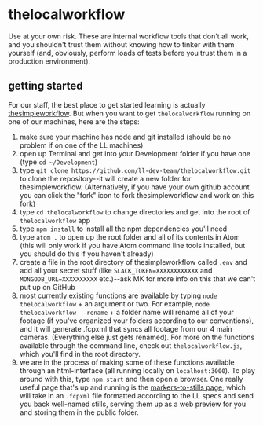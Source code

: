 # thelocalworkflow

Use at your own risk.  These are internal workflow tools that don't all work, and you shouldn't trust them without knowing how to tinker with them yourself (and, obviously, perform loads of tests before you trust them in a production environment).

## getting started

For our staff, the best place to get started learning is actually [thesimpleworkflow](https://github.com/learninglab-dev/thesimpleworkflow). But when you want to get `thelocalworkflow` running on one of our machines, here are the steps:

1. make sure your machine has node and git installed (should be no problem if on one of the LL machines)
2. open up Terminal and get into your Development folder if you have one (type `cd ~/Development`)
3. type `git clone https://github.com/ll-dev-team/thelocalworkflow.git` to clone the repository--it will create a new folder for thesimpleworkflow.  (Alternatively, if you have your own github account you can click the "fork" icon to fork thesimpleworkflow and work on this fork)
4. type `cd thelocalworkflow` to change directories and get into the root of `thelocalworkflow` app
5. type `npm install` to install all the npm dependencies you'll need
5. type `atom .` to open up the root folder and all of its contents in Atom (this will only work if you have Atom command line tools installed, but you should do this if you haven't already)
6. create a file in the root directory of thesimpleworkflow called `.env` and add all your secret stuff (like `SLACK_TOKEN=XXXXXXXXXXXX` and `MONGODB_URL=XXXXXXXXXX` etc.)--ask MK for more info on this that we can't put up on GitHub
7. most currently existing functions are available by typing `node thelocalworkflow` + an argument or two.  For example, `node thelocalworkflow --rename` + a folder name will rename all of your footage (if you've organized your folders according to our conventions), and it will generate .fcpxml that syncs all footage from our 4 main cameras.  (Everything else just gets renamed).  For more on the functions available through the command line, check out `thelocalworkflow.js`, which you'll find in the root directory.
8. we are in the process of making some of these functions available through an html-interface (all running locally on `localhost:3000`).  To play around with this, type `npm start` and then open a browser.  One really useful page that's up and running is the [markers-to-stills page](http://localhost:3000/m2s), which will take in an `.fcpxml` file formatted according to the LL specs and send you back well-named stills, serving them up as a web preview for you and storing them in the public folder.
